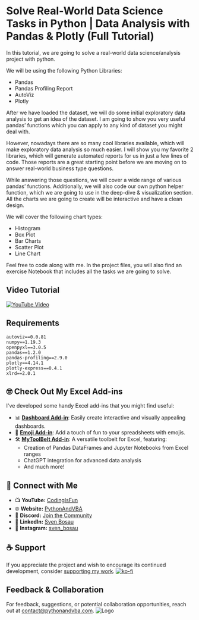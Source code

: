 
# Solve Real-World Data Science Tasks in Python | Data Analysis with Pandas & Plotly (Full Tutorial)

In this tutorial, we are going to solve a real-world data science/analysis project with python.

We will be using the following Python Libraries:
- Pandas
- Pandas Profiling Report
- AutoViz
- Plotly

After we have loaded the dataset, we will do some initial exploratory data analysis to get an idea of the dataset.
I am going to show you very useful pandas’ functions which you can apply to any kind of dataset you might deal with.

However, nowadays there are so many cool libraries available, which will make exploratory data analysis so much easier. I will show you my favorite 2 libraries, which will generate automated reports for us in just a few lines of code. 
Those reports are a great starting point before we are moving on to answer real-world business type questions.

While answering those questions, we will cover a wide range of various pandas’ functions. Additionally, we will also code our own python helper function, which we are going to use in the deep-dive & visualization section. All the charts we are going to create will be interactive and have a clean design.

We will cover the following chart types:
- Histogram
- Box Plot
- Bar Charts
- Scatter Plot
- Line Chart

Feel free to code along with me. In the project files, you will also find an exercise Notebook that includes all the tasks we are going to solve.

## Video Tutorial

[![YouTube Video](https://img.youtube.com/vi/ZI9T2O7XYxY/0.jpg)](https://youtu.be/ZI9T2O7XYxY)

## Requirements
```
autoviz==0.0.81
numpy==1.19.3
openpyxl==3.0.5
pandas==1.2.0
pandas-profiling==2.9.0
plotly==4.14.1
plotly-express==0.4.1
xlrd==2.0.1
```

## 🤓 Check Out My Excel Add-ins
I've developed some handy Excel add-ins that you might find useful:

- 📊 **[Dashboard Add-in](https://pythonandvba.com/grafly)**: Easily create interactive and visually appealing dashboards.
- 🤪 **[Emoji Add-in](https://pythonandvba.com/emojify)**: Add a touch of fun to your spreadsheets with emojis.
- 🛠️ **[MyToolBelt Add-in](https://pythonandvba.com/mytoolbelt)**: A versatile toolbelt for Excel, featuring:
  - Creation of Pandas DataFrames and Jupyter Notebooks from Excel ranges
  - ChatGPT integration for advanced data analysis
  - And much more!

## 🤝 Connect with Me
- 📺 **YouTube:** [CodingIsFun](https://youtube.com/c/CodingIsFun)
- 🌐 **Website:** [PythonAndVBA](https://pythonandvba.com)
- 💬 **Discord:** [Join the Community](https://pythonandvba.com/discord)
- 💼 **LinkedIn:** [Sven Bosau](https://www.linkedin.com/in/sven-bosau/)
- 📸 **Instagram:** [sven_bosau](https://www.instagram.com/sven_bosau/)

## ☕ Support 
If you appreciate the project and wish to encourage its continued development, consider [supporting my work](https://pythonandvba.com/coffee-donation).
[![ko-fi](https://ko-fi.com/img/githubbutton_sm.svg)](https://pythonandvba.com/coffee-donation)

## Feedback & Collaboration
For feedback, suggestions, or potential collaboration opportunities, reach out at contact@pythonandvba.com.
![Logo](https://www.pythonandvba.com/banner-img)

